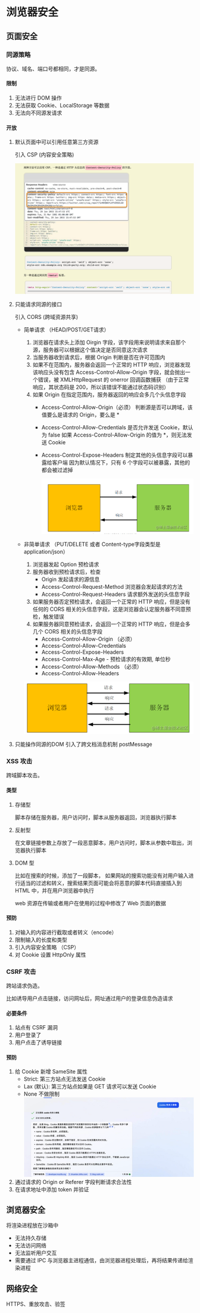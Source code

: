 # 浏览器安全

## 页面安全

### 同源策略
协议、域名、端口号都相同，才是同源。

#### 限制
1. 无法进行 DOM 操作
2. 无法获取 Cookie、LocalStorage 等数据
3. 无法向不同源发请求
 
#### 开放
1. 默认页面中可以引用任意第三方资源
   
   引入 CSP (内容安全策略)
   
   ![渲染流程图](./../../public/assets/浏览器原理/6.jpg)

2. 只能请求同源的接口
   
   引入 CORS (跨域资源共享)

   - 简单请求 （HEAD/POST/GET请求）
     1. 浏览器在请求头上添加 Oirgin 字段，该字段用来说明请求来自那个源，服务器可以根据这个值决定是否同意这次请求
     2. 当服务器收到请求后，根据 Origin 判断是否在许可范围内
     3. 如果不在范围内，服务器会返回一个正常的 HTTP 响应，浏览器发现该响应头没有包含 Access-Control-Allow-Origin 字段，就会抛出一个错误，被 XMLHttpRequest 的 onerror 回调函数捕获 （由于正常响应，其状态码是 200，所以该错误不能通过状态码识别）
     4. 如果 Origin 在指定范围内，服务器返回的响应会多几个头信息字段       
        - Access-Control-Allow-Origin（必须）
          判断源是否可以跨域，该值要么是请求的 Origin，要么是 *
        - Access-Control-Allow-Credentials
          是否允许发送 Cookie，默认为 false
          如果 Access-Control-Allow-Origin 的值为 *，则无法发送 Cookie
        - Access-Control-Expose-Headers
          制定其他的头信息字段可以暴露给客户端
          因为默认情况下，只有 6 个字段可以被暴露，其他的都会被过滤掉

          ![简单请求](./../../public/assets/浏览器原理/7.jpg)
    
   - 非简单请求 （PUT/DELETE 或者 Content-type字段类型是 application/json）
      1. 浏览器发起 Option 预检请求
      2. 服务器收到预检请求后，检查
         - Origin 发起请求的源信息
         - Access-Control-Request-Method 浏览器会发起请求的方法
         - Access-Control-Request-Headers 请求额外发送的头信息字段
      3. 如果服务器否定预检请求，会返回一个正常的 HTTP 响应，但是没有任何的 CORS 相关的头信息字段，这是浏览器会认定服务器不同意预检，触发错误
      4. 如果服务器同意预检请求，会返回一个正常的 HTTP 响应，但是会多几个 CORS 相关的头信息字段
         - Access-Control-Allow-Origin （必须）
         - Access-Control-Allow-Credentials
         - Access-Control-Expose-Headers
         - Access-Control-Max-Age - 预检请求的有效期, 单位秒
         - Access-Control-Allow-Methods （必须）
         - Access-Control-Allow-Headers
        
        ![非简单请求](./../../public/assets/浏览器原理/8.jpg)

   
3. 只能操作同源的DOM
   引入了跨文档消息机制 postMessage


### XSS 攻击
跨域脚本攻击。

#### 类型

1. 存储型
   
   脚本存储在服务器，用户访问时，脚本从服务器返回，浏览器执行脚本

2. 反射型
   
   在文章链接参数上存放了一段恶意脚本，用户访问时，脚本从参数中取出，浏览器执行脚本

3. DOM 型
   
   比如在搜索的时候，添加了一段脚本， 如果网站的搜索功能没有对用户输入进行适当的过滤和转义，搜索结果页面可能会将恶意的脚本代码直接插入到 HTML 中，并在用户浏览器中执行
   
   web 资源在传输或者用户在使用的过程中修改了 Web 页面的数据

#### 预防
1. 对输入的内容进行截取或者转义（encode）
2. 限制输入的长度和类型
3. 引入内容安全策略 （CSP）
4. 对 Cookie 设置 HttpOnly 属性
   

### CSRF 攻击
跨站请求伪造。

比如诱导用户点击链接，访问网址后，网址通过用户的登录信息伪造请求

#### 必要条件
1. 站点有 CSRF 漏洞
2. 用户登录了
3. 用户点击了诱导链接

#### 预防
1. 给 Cookie 新增 SameSite 属性
   - Strict: 第三方站点无法发送 Cookie
   - Lax (默认): 第三方站点如果是 GET 请求可以发送 Cookie
   - None 不做限制
    ![Cookie的书写](./../../public/assets/浏览器原理/9.jpg)
2. 通过请求的 Origin or Referer 字段判断请求合法性
3. 在请求地址中添加 token 并验证


## 浏览器安全

将渲染进程放在沙箱中
- 无法持久存储
- 无法访问网络
- 无法监听用户交互
- 需要通过 IPC 与浏览器主进程通信，由浏览器进程处理后，再将结果传递给渲染进程


## 网络安全
HTTPS、重放攻击、验签